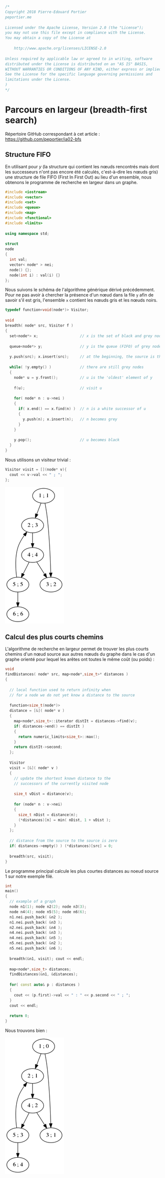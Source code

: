 ```c++
/*
Copyright 2018 Pierre-Edouard Portier
peportier.me

Licensed under the Apache License, Version 2.0 (the "License");
you may not use this file except in compliance with the License.
You may obtain a copy of the License at

    http://www.apache.org/licenses/LICENSE-2.0

Unless required by applicable law or agreed to in writing, software
distributed under the License is distributed on an "AS IS" BASIS,
WITHOUT WARRANTIES OR CONDITIONS OF ANY KIND, either express or implied.
See the License for the specific language governing permissions and
limitations under the License.
)
*/

```
# Parcours en largeur (breadth-first search)

Répertoire GitHub correspondant à cet article : https://github.com/peportier/ia02-bfs

## Structure FIFO

En utilisant pour $y$ (la structure qui contient les nœuds rencontrés mais dont les successeurs n'ont pas encore été calculés, c'est-à-dire les nœuds gris) une structure de file FIFO (First In First Out) au lieu d'un ensemble, nous obtenons le programme de recherche en largeur dans un graphe.

```c++
#include <iostream>
#include <vector>
#include <set>
#include <queue>
#include <map>
#include <functional>
#include <limits>

using namespace std;

struct
node
{
  int val;
  vector< node* > nei;
  node() {};
  node(int i) : val(i) {}
};

```

Nous suivons le schéma de l'algorithme générique dérivé précédemment. Pour ne pas avoir à chercher la présence d'un nœud dans la file `y` afin de savoir s'il est gris, l'ensemble `x` contient les nœuds gris et les nœuds noirs. 

```c++
typedef function<void(node*)> Visitor;

void
breadth( node* src, Visitor f )
{
  set<node*> x;                   // x is the set of black and grey nodes

  queue<node*> y;                 // y is the queue (FIFO) of grey nodes

  y.push(src); x.insert(src);     // at the beginning, the source is the only grey node

  while( !y.empty() )             // there are still grey nodes
  {
    node* u = y.front();          // u is the 'oldest' element of y

    f(u);                         // visit u

    for( node* n : u->nei )       
    {
      if( x.end() == x.find(n) )  // n is a white successor of u
      {                                 
        y.push(n); x.insert(n);   // n becomes grey
      }
    }
    
    y.pop();                      // u becomes black
  }
}

```

Nous utilisons un visiteur trivial :

```c++
Visitor visit = [](node* v){
  cout << v->val << " ; ";
};

```

![largeur](media/largeur.png)

## Calcul des plus courts chemins

L'algorithme de recherche en largeur permet de trouver les plus courts chemins d'un nœud source aux autres nœuds du graphe dans le cas d'un graphe orienté pour lequel les arêtes ont toutes le même coût (ou poids) :

```c++
void
findDistances( node* src, map<node*,size_t>* distances )
{

  // local function used to return infinity when
  // for a node we do not yet know a distance to the source

  function<size_t(node*)>
  distance = [&]( node* v )
  {
    map<node*,size_t>::iterator distIt = distances->find(v);
    if( distances->end() == distIt )
    {
      return numeric_limits<size_t>::max();
    }
    return distIt->second;
  };

  Visitor
  visit = [&]( node* v )
  {
    // update the shortest known distance to the
    // successors of the currently visited node

    size_t vDist = distance(v);

    for (node* n : v->nei)
    {
      size_t nDist = distance(n);
      (*distances)[n] = min( nDist, 1 + vDist );
    }
  };
  
  // distance from the source to the source is zero
  if( distances->empty() ) (*distances)[src] = 0;
    
  breadth(src, visit);
}
```

Le programme principal calcule les plus courtes distances au noeud source 1 sur notre exemple filé.

```c++
int
main()
{
  // example of a graph
  node n1(1); node n2(2); node n3(3);
  node n4(4); node n5(5); node n6(6);
  n1.nei.push_back( &n2 );
  n1.nei.push_back( &n3 );
  n2.nei.push_back( &n4 );
  n4.nei.push_back( &n3 );
  n4.nei.push_back( &n5 );
  n5.nei.push_back( &n2 );
  n5.nei.push_back( &n6 );

  breadth(&n1, visit); cout << endl;

  map<node*,size_t> distances;
  findDistances(&n1, &distances);

  for( const auto& p : distances )
  {
    cout << (p.first)->val << " : " << p.second << " ; ";
  }
  cout << endl;

  return 0;
}
```

Nous trouvons bien :

![largeur-plus-courts-chemins](media/largeur-plus-courts-chemins.png)